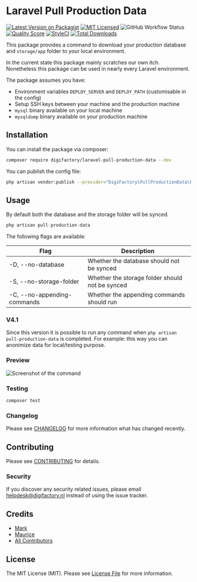 # Laravel Pull Production Data

[![Latest Version on Packagist](https://img.shields.io/packagist/v/digifactory/laravel-pull-production-data.svg?style=flat-square)](https://packagist.org/packages/digifactory/laravel-pull-production-data)
[![MIT Licensed](https://img.shields.io/github/license/digifactory/laravel-pull-production-data?style=flat-square)](LICENSE.md)
![GitHub Workflow Status](https://img.shields.io/github/actions/workflow/status/digifactory/laravel-pull-production-data/test.yml?branch=master)
[![Quality Score](https://img.shields.io/scrutinizer/g/digifactory/laravel-pull-production-data.svg?style=flat-square)](https://scrutinizer-ci.com/g/digifactory/laravel-pull-production-data)
[![StyleCI](https://styleci.io/repos/220437776/shield?branch=master)](https://styleci.io/repos/220437776)
[![Total Downloads](https://img.shields.io/packagist/dt/digifactory/laravel-pull-production-data.svg?style=flat-square)](https://packagist.org/packages/digifactory/laravel-pull-production-data)

This package provides a command to download your production database and `storage/app` folder to your local environment.

In the current state this package mainly scratches our own itch. Nonetheless this package can be used in nearly every Laravel environment.

The package assumes you have:
- Environment variables `DEPLOY_SERVER` and `DEPLOY_PATH` (customisable in the config)
- Setup SSH keys between your machine and the production machine
- `mysql` binary available on your local machine
- `mysqldump` binary available on your production machine

## Installation

You can install the package via composer:

```bash
composer require digifactory/laravel-pull-production-data --dev
```

You can publish the config file:
   
``` bash
php artisan vendor:publish --provider="DigiFactory\PullProductionData\PullProductionDataServiceProvider" --tag="config"
```

## Usage

By default both the database and the storage folder will be synced.

``` php
php artisan pull-production-data
```

The following flags are available:

| Flag                        | Description                                     |
|-----------------------------|-------------------------------------------------|
| -D, --no-database           | Whether the database should not be synced       |
| -S, --no-storage-folder     | Whether the storage folder should not be synced |
| -C, --no-appending-commands | Whether the appending commands should run       |

### V4.1
Since this version it is possible to run any command when `php artisan pull-production-data` is completed. For example: this way you can anonimize data for local/testing purpose.

### Preview

![Screenshot of the command](https://digifactory.github.io/laravel-pull-production-data/screenshot.png)

### Testing

``` bash
composer test
```

### Changelog

Please see [CHANGELOG](CHANGELOG.md) for more information what has changed recently.

## Contributing

Please see [CONTRIBUTING](CONTRIBUTING.md) for details.

### Security

If you discover any security related issues, please email helpdesk@digifactory.nl instead of using the issue tracker.

## Credits

- [Mark](https://github.com/mrk-j)
- [Maurice](https://github.com/m-bosch)
- [All Contributors](../../contributors)

## License

The MIT License (MIT). Please see [License File](LICENSE.md) for more information.
